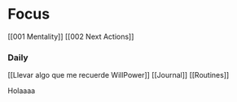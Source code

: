 
# Focus

[[001 Mentality]]
[[002 Next Actions]]
### Daily 
[[Llevar algo que me recuerde WillPower]]
[[Journal]]
[[Routines]]


Holaaaa